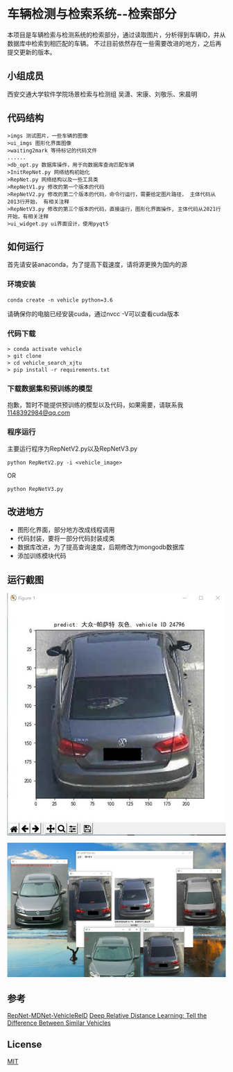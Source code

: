 # 车辆检测与检索系统--检索部分
本项目是车辆检索与检测系统的检索部分，通过读取图片，分析得到车辆ID，并从数据库中检索到相匹配的车辆。
不过目前依然存在一些需要改进的地方，之后再提交更新的版本。

## 小组成员
西安交通大学软件学院场景检索与检测组
吴潇、宋康、刘敬乐、宋晨明

## 代码结构
```
>imgs 测试图片，一些车辆的图像
>ui_imgs 图形化界面图像
>waiting2mark 等待标记的代码文件
......
>db_opt.py 数据库操作，用于向数据库查询匹配车辆
>InitRepNet.py 网络结构初始化
>RepNet.py 网络结构以及一些工具类
>RepNetV1.py 修改的第一个版本的代码
>RepNetV2.py 修改的第二个版本的代码，命令行运行，需要给定图片路径， 主体代码从2013行开始， 有相关注释
>RepNetV3.py 修改的第三个版本的代码，直接运行，图形化界面操作, 主体代码从2021行开始，有相关注释
>ui_widget.py ui界面设计，使用pyqt5
```
## 如何运行
首先请安装anaconda，为了提高下载速度，请将源更换为国内的源
### 环境安装
```
conda create -n vehicle python=3.6
```
请确保你的电脑已经安装cuda，通过nvcc -V可以查看cuda版本

### 代码下载
```
> conda activate vehicle
> git clone
> cd vehicle_search_xjtu
> pip install -r requirements.txt
```
### 下载数据集和预训练的模型
抱歉，暂时不能提供预训练的模型以及代码，如果需要，请联系我
1148392984@qq.com

### 程序运行
主要运行程序为RepNetV2.py以及RepNetV3.py
 ```
python RepNetV2.py -i <vehicle_image>
```
OR
```
python RepNetV3.py
```
## 改进地方
* 图形化界面，部分地方改成线程调用
* 代码封装，要将一部分代码封装成类
* 数据库改进，为了提高查询速度，后期修改为mongodb数据库
* 添加训练模块代码

## 运行截图

![avatar1](ui_imgs/img1.jpg)

![avatar1](ui_imgs/img2.jpg)

## 参考
[RepNet-MDNet-VehicleReID](https://github.com/CaptainEven/RepNet-MDNet-VehicleReID)
[Deep Relative Distance Learning: Tell the Difference Between Similar Vehicles](https://github.com/CaptainEven/RepNet-MDNet-VehicleReID)


## License
[MIT](https://doge.mit-license.org/)


